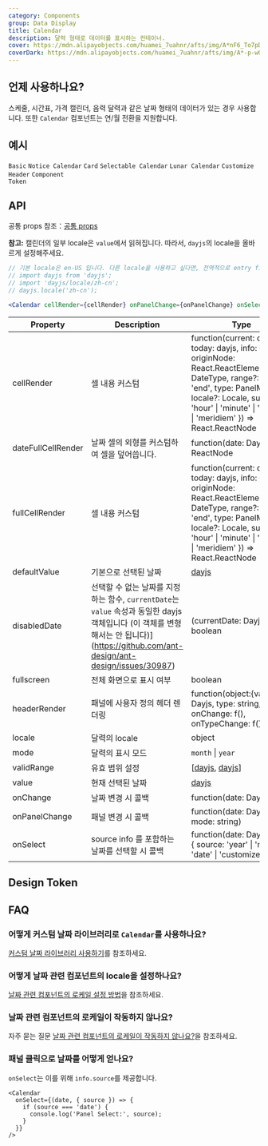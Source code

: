 ```yaml
---
category: Components
group: Data Display
title: Calendar
description: 달력 형태로 데이터를 표시하는 컨테이너.
cover: https://mdn.alipayobjects.com/huamei_7uahnr/afts/img/A*nF6_To7pDSAAAAAAAAAAAAAADrJ8AQ/original
coverDark: https://mdn.alipayobjects.com/huamei_7uahnr/afts/img/A*-p-wQLik200AAAAAAAAAAAAADrJ8AQ/original
---
```


## 언제 사용하나요?

스케줄, 시간표, 가격 캘린더, 음력 달력과 같은 날짜 형태의 데이터가 있는 경우 사용합니다. 또한 `Calendar` 컴포넌트는 연/월 전환을 지원합니다.

## 예시

<!-- prettier-ignore -->
<code src="./demo/basic.tsx" clientOnly>Basic</code>
<code src="./demo/notice-calendar.tsx" clientOnly>Notice Calendar</code>
<code src="./demo/card.tsx" clientOnly>Card</code>
<code src="./demo/select.tsx" clientOnly>Selectable Calendar</code>
<code src="./demo/lunar.tsx" clientOnly>Lunar Calendar</code>
<code src="./demo/customize-header.tsx" clientOnly>Customize Header</code>
<code src="./demo/component-token.tsx" debug>Component Token</code>

## API

공통 props 참조：[공통 props](/docs/react/common-props)

**참고:** 캘린더의 일부 locale은 `value`에서 읽혀집니다. 따라서, `dayjs`의 locale을 올바르게 설정해주세요.

```jsx
// 기본 locale은 en-US 입니다. 다른 locale을 사용하고 싶다면, 전역적으로 entry file 에서 locale을 설정하세요.
// import dayjs from 'dayjs';
// import 'dayjs/locale/zh-cn';
// dayjs.locale('zh-cn');

<Calendar cellRender={cellRender} onPanelChange={onPanelChange} onSelect={onSelect} />
```

| Property | Description | Type | Default | Version |
| --- | --- | --- | --- | --- |
| cellRender | 셀 내용 커스텀 | function(current: dayjs, today: dayjs, info: { originNode: React.ReactElement,today: DateType, range?: 'start' \| 'end', type: PanelMode, locale?: Locale, subType?: 'hour' \| 'minute' \| 'second' \| 'meridiem' }) => React.ReactNode | - | 5.4.0 |
| dateFullCellRender | 날짜 셀의 외형를 커스텀하여 셀을 덮어씁니다. | function(date: Dayjs): ReactNode | - |  |
| fullCellRender | 셀 내용 커스텀 | function(current: dayjs, today: dayjs, info: { originNode: React.ReactElement,today: DateType, range?: 'start' \| 'end', type: PanelMode, locale?: Locale, subType?: 'hour' \| 'minute' \| 'second' \| 'meridiem' }) => React.ReactNode | - | 5.4.0 |
| defaultValue | 기본으로 선택된 날짜 | [dayjs](https://day.js.org/) | - |  |
| disabledDate | 선택할 수 없는 날짜를 지정하는 함수, `currentDate`는 `value` 속성과 동일한 dayjs 객체입니다 (이 객체를 변형해서는 안 됩니다)](https://github.com/ant-design/ant-design/issues/30987) | (currentDate: Dayjs) => boolean | - |  |
| fullscreen | 전체 화면으로 표시 여부 | boolean | true |  |
| headerRender | 패널에 사용자 정의 헤더 렌더링 | function(object:{value: Dayjs, type: string, onChange: f(), onTypeChange: f()}) | - |  |
| locale | 달력의 locale | object | [(default)](https://github.com/ant-design/ant-design/blob/master/components/date-picker/locale/example.json) |  |
| mode | 달력의 표시 모드 | `month` \| `year` | `month` |  |
| validRange | 유효 범위 설정 | \[[dayjs](https://day.js.org/), [dayjs](https://day.js.org/)] | - |  |
| value | 현재 선택된 날짜 | [dayjs](https://day.js.org/) | - |  |
| onChange | 날짜 변경 시 콜백 | function(date: Dayjs) | - |  |
| onPanelChange | 패널 변경 시 콜백 | function(date: Dayjs, mode: string) | - |  |
| onSelect | source info 를 포함하는 날짜를 선택할 시 콜백 | function(date: Dayjs, info: { source: 'year' \| 'month' \| 'date' \| 'customize' }) | - | `info`: 5.6.0 |

## Design Token

<ComponentTokenTable component="Calendar"></ComponentTokenTable>

## FAQ

### 어떻게 커스텀 날짜 라이브러리로 `Calendar`를 사용하나요?

[커스텀 날짜 라이브러리 사용하기](/docs/react/use-custom-date-library#calendar)를 참조하세요.

### 어떻게 날짜 관련 컴포넌트의 locale을 설정하나요?

[날짜 관련 컴포넌트의 로케일 설정 방법](/components/date-picker/#localization)을 참조하세요.

### 날짜 관련 컴포넌트의 로케일이 작동하지 않나요?

자주 묻는 질문 [날짜 관련 컴포넌트의 로케일이 작동하지 않나요?](/docs/react/faq#date-related-components-locale-is-not-working)을 참조하세요.

### 패널 클릭으로 날짜를 어떻게 얻나요?

`onSelect`는 이를 위해 `info.source`를 제공합니다.

```tsx
<Calendar
  onSelect={(date, { source }) => {
    if (source === 'date') {
      console.log('Panel Select:', source);
    }
  }}
/>
```
